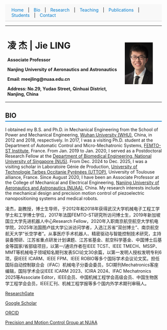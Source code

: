 <style>
  section {
    padding: 40px 20px;
    border-bottom: 1px solid #ddd;
  }

  #navbar a {
    margin: 0 10px;
    text-decoration: none;
    color: #007acc;
  }

  #navbar a:hover {
    text-decoration: underline;
  }

  h2 {
    border-bottom: 2px solid #007acc;
    padding-bottom: 5px;
  }
</style>


<!-- 添加顶部导航栏 -->
<div id="navbar" style="position: sticky; top: 0; background: #f8f8f8; padding: 10px; border-bottom: 1px solid #ccc;">
  <a href="index.html">Home</a> |
  <a href="bio.html">Bio</a> |
  <a href="research.html">Research</a> |
  <a href="teaching.md">Teaching</a> |
  <a href="publications.html">Publications</a> |
  <a href="students.html">Students</a> |
  <a href="contact.html">Contact</a>
</div>


  <table border="0">
  <tr>
    <td width="75%">
      <h1>凌 杰 | Jie LING </h1>
      <p><b>Associate Professor </b></p>
      <p><b>Nanjing University of Aeronautics and Astronautics </b></p>
      <p><b>Email: meejling@nuaa.edu.cn</b></p>
      <p><b>Address: No.29, Yudao Street, Qinhuai District, Nanjing, China </b></p>
    </td>
     <td width="25%">
      <img src="/lingjie.jpg" width="80%">  
     </td>
    </tr>  
</table>

 ## BIO

I obtained my B.S. and Ph.D. in Mechanical Engineering from the School of Power and Mechanical Engineering, [Wuhan University (WHU)](https://en.whu.edu.cn/), China, in 2012 and 2018, respectively. In 2017, I was a visiting Ph.D. student at the Department of Automatic Control and Micro-Mechatronic Systems, [FEMTO-ST Institute](https://www.femto-st.fr/en), France. From Jan. 2019 to Jan. 2020, I served as a Postdoctoral Research Fellow at the [Department of Biomedical Engineering, National University of Singapore (NUS)](https://cde.nus.edu.sg/bme/). From Dec. 2024 to Dec. 2025, I was a visiting scholar in Laboratoire Génie de Production, [University of Technologie Tarbes Occitanie Pyrénées (UTTOP)](https://www.uttop.fr/en/index.html), University of Toulouse alliance, France. Since August 2020, I have been an Associate Professor at the College of Mechanical and Electrical Engineering, [Nanjing University of Aeronautics and Astronautics (NUAA)](https://nuaa.edu.cn/), China. My research interests include the mechanical design and precision motion control of piezoelectric nanopositioning systems and medical robots.

凌杰，副教授，博士生导师，于2012年和2018年获得武汉大学机械电子工程工学学士和工学博士学位，2017年法国FEMTO-ST研究所访问博士生，2019年新加坡国立大学先进机器人中心Research Fellow，2020年入职南京航空航空大学机电学院，2025年法国图卢兹大学公派访问学者，入选江苏省“双创博士”、南京航空航天大学“长空学者”。从事医疗手术机器人、精密驱动与智能控制技术研究，主持装备预研、江苏省重点研发计划课题、江苏省基金、航空科学基金、中国博士后基金等国家/省部级项目，以第一/通讯作者在IEEE TCST、IEEE TMECH、MSSP、MMT等机械电子领域知名期刊发表SCI论文30余篇，以第一发明人授权发明专利6项，获IEEE ICARM、IEEE FPM、IEEE ROBIO等多个国际学术会议论文奖。担任国际自动控制联合会（IFAC）机械电子分委会委员，SCI期刊Mechatronics客座编辑，国际学术会议IEEE ICARM 2023、ICIRA 2024、IFAC Mechatronics 2025等Associate Editor，IEEE会员、中国机械工程学会高级会员、中国生物医学工程学会会员，IEEE汇刊、机械工程学报等多个国内外学术期刊审稿人。

[ResearchGate](https://www.researchgate.net/profile/Jie-Ling-5)

[Google Scholar](https://scholar.google.com.hk/citations?hl=zh-CN&user=HcqsRR4AAAAJ)

[ORCID](https://orcid.org/0000-0002-6786-0422)

[Precision and Motion Control Group at NUAA](https://nuaapac.github.io/)
